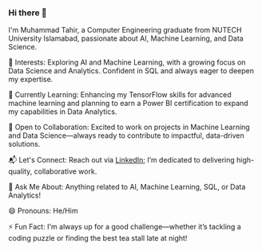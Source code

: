 ### Hi there 👋



I'm Muhammad Tahir, a Computer Engineering graduate from NUTECH University Islamabad, passionate about AI, Machine Learning, and Data Science.

👀 Interests: Exploring AI and Machine Learning, with a growing focus on Data Science and Analytics. Confident in SQL and always eager to deepen my expertise.

🌱 Currently Learning: Enhancing my TensorFlow skills for advanced machine learning and planning to earn a Power BI certification to expand my capabilities in Data Analytics.

💞️ Open to Collaboration: Excited to work on projects in Machine Learning and Data Science—always ready to contribute to impactful, data-driven solutions.

📬 Let's Connect: Reach out via [LinkedIn](https://linkedin.com/in/mt-malik921); I’m dedicated to delivering high-quality, collaborative work.

💬 Ask Me About: Anything related to AI, Machine Learning, SQL, or Data Analytics!

😄 Pronouns: He/Him

⚡ Fun Fact: I'm always up for a good challenge—whether it’s tackling a coding puzzle or finding the best tea stall late at night!
